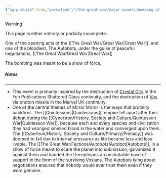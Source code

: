 ```yaml
---
{"dg-publish":true,"permalink":"/the-great-war/major-events/bombing-of-vos/"}
---
```

  
>[!warning] 
>This page is either entirely or partially incomplete. 

One of the opening acts of the [[The Great War/Great War\|Great War]], and one of the bloodiest. The Autobots, under the guise of peaceful negotiations,  [[The Great War/Great War\|Great War]]

The bombing was meant to be a show of force, 
##### Notes
---
- This event is primarily inspired by the destruction of [Crystal City](https://tfwiki.net/wiki/Crystal_City#Shattered_Glass) in the Fun Publications Shattered Glass continuity,  and the destruction of [Vos](https://tfwiki.net/wiki/Vos_(polity)#Generation_1_continuity_family) via photon missile in the Marvel UK continuity. 
- One of the central themes of Mirror Mirror is the ways that brutality backfires. The [[Quintessons\|Quintessons]]’ empire fell apart after their defeat during the [[Cybertron/History, Society and Culture/Quintesson War\|Quintesson War]], because each and every species and civilization they had wronged smelled blood in the water and converged upon them. The [[Cybertron/History, Society and Culture/Primacy\|Primacy]] was doomed to fall due to internal pressures as life became less and less livable. The [[The Great War/Factions/Autobots/Autobot\|Autobots]], in a show of force meant to scare the planet into submission, galvanized it against them and handed the Decepticons an unshakable base of support in the form of the surviving Vosians.  The Autobots lying about negotiations ensured that nobody would ever trust them even if they *were* genuine. 